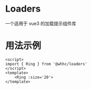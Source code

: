 # Loaders

一个适用于 vue3 的加载提示组件库

# 用法示例

```vue
<script>
import { Ring } from '@whhc/loaders'
</script>
<template>
    <Ring :size='20'>
</template>
```
